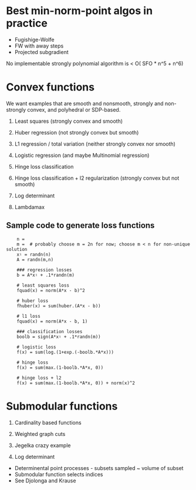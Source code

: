 # Best min-norm-point algos in practice

* Fugishige-Wolfe
* FW with away steps
* Projected subgradient

No implementable strongly polynomial algorithm is < O( SFO * n^5 + n^6)

# Convex functions

We want examples that are smooth and nonsmooth, strongly and non-strongly convex,
and polyhedral or SDP-based.

1. Least squares (strongly convex and smooth)

2. Huber regression (not strongly convex but smooth)

3. L1 regression / total variation (neither strongly convex nor smooth)

4. Logistic regression (and maybe Multinomial regression)

5. Hinge loss classification

6. Hinge loss classification + l2 regularization (strongly convex but not smooth)

7. Log determinant

8. Lambdamax

## Sample code to generate loss functions
```
    n =
    m =  # probably choose m = 2n for now; choose m < n for non-unique solution
    x♮ = randn(n)
    A = randn(m,n)

    ### regression losses
    b = A*x♮ + .1*randn(m)

    # least squares loss
    fquad(x) = norm(A*x - b)^2

    # huber loss
    fhuber(x) = sum(huber.(A*x - b))

    # l1 loss
    fquad(x) = norm(A*x - b, 1)

    ### classification losses
    boolb = sign(A*x♮ + .1*randn(m))

    # logistic loss
    f(x) = sum(log.(1+exp.(-boolb.*A*x)))

    # hinge loss
    f(x) = sum(max.(1-boolb.*A*x, 0))

    # hinge loss + l2
    f(x) = sum(max.(1-boolb.*A*x, 0)) + norm(x)^2
```

# Submodular functions

1. Cardinality based functions

2. Weighted graph cuts

3. Jegelka crazy example

4. Log determinant

  * Determinental point processes - subsets sampled ~ volume of subset
  * Submodular function selects indices
  * See Djolonga and Krause
